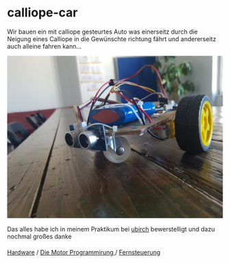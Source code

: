 # calliope-car

Wir bauen ein mit calliope gesteurtes Auto was einerseitz durch die Neigung eines Calliope in die Gewünschte 
richtung fährt und andererseitz auch alleine fahren kann...

![bild-name](img/CalliopeAuto.jpg)


Das alles habe ich in meinem Praktikum bei [ubirch](https://ubirch.de) bewerstelligt 
und dazu nochmal großes danke 


#### 
[Hardware](https://github.com/Mcccake/calliope-car/blob/master/doc/hardware.md) / 
 [Die Motor Programmirung ](https://github.com/Mcccake/calliope-car/blob/master/doc/motor.md) / 
  [Fernsteuerung](https://github.com/Mcccake/calliope-car/blob/master/doc/fernsteuerung.md)
                                                                                  